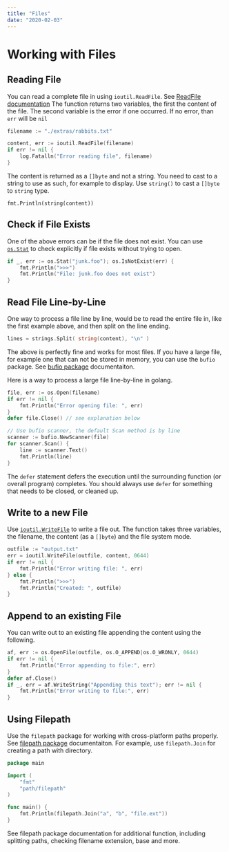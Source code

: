 ```yaml
---
title: "Files"
date: "2020-02-03"
---
```


# Working with Files

## Reading File

You can read a complete file in using `ioutil.ReadFile`. See [ReadFile documentation](https://golang.org/pkg/io/ioutil/#ReadFile) The function returns two variables, the first the content of the file. The second variable is the error if one occurred. If no error, than `err` will be `nil`

```go
filename := "./extras/rabbits.txt"

content, err := ioutil.ReadFile(filename)
if err != nil {
    log.Fatalln("Error reading file", filename)
}
```

The content is returned as a `[]byte` and not a string. You need to cast to a string to use as such, for example to display. Use `string()` to cast a `[]byte` to `string` type.

```
fmt.Println(string(content))
```

## Check if File Exists

One of the above errors can be if the file does not exist. You can use [`os.Stat`](https://golang.org/pkg/os/#Stat) to check explicitly if file exists without trying to open.

```go
if _, err := os.Stat("junk.foo"); os.IsNotExist(err) {
    fmt.Println(">>>")
    fmt.Println("File: junk.foo does not exist")
}
```

## Read File Line-by-Line

One way to process a file line by line, would be to read the entire file in, like the first example above, and then split on the line ending.

```go
lines = strings.Split( string(content), "\n" )
```

The above is perfectly fine and works for most files. If you have a large file, for example one that can not be stored in memory, you can use the `bufio` package. See [bufio package](https://golang.org/pkg/bufio) documentaiton.

Here is a way to process a large file line-by-line in golang.

```go
file, err := os.Open(filename)
if err != nil {
    fmt.Println("Error opening file: ", err)
}
defer file.Close() // see explanation below

// Use bufio scanner, the default Scan method is by line
scanner := bufio.NewScanner(file)
for scanner.Scan() {
    line := scanner.Text()
    fmt.Println(line)
}
```

The `defer` statement defers the execution until the surrounding function (or overall program) completes. You should always use `defer` for something that needs to be closed, or cleaned up.

## Write to a new File

Use [`ioutil.WriteFile`](https://golang.org/pkg/io/ioutil/#WriteFile) to write a file out. The function takes three variables, the filename, the content (as a `[]byte`) and the file system mode.

```go
outfile := "output.txt"
err = ioutil.WriteFile(outfile, content, 0644)
if err != nil {
    fmt.Println("Error writing file: ", err)
} else {
    fmt.Println(">>>")
    fmt.Println("Created: ", outfile)
}
```

## Append to an existing File

You can write out to an existing file appending the content using the following.

```go
af, err := os.OpenFile(outfile, os.O_APPEND|os.O_WRONLY, 0644)
if err != nil {
    fmt.Println("Error appending to file:", err)
}
defer af.Close()
if _, err = af.WriteString("Appending this text"); err != nil {
    fmt.Println("Error writing to file:", err)
}
```

## Using Filepath

Use the `filepath` package for working with cross-platform paths properly. See [filepath package](https://golang.org/pkg/path/filepath/) documentaiton. For example, use `filepath.Join` for creating a path with directory.

```go
package main

import (
    "fmt"
    "path/filepath"
)

func main() {
    fmt.Println(filepath.Join("a", "b", "file.ext"))
}
```

See filepath package documentation for additional function, including splitting paths, checking filename extension, base and more.
